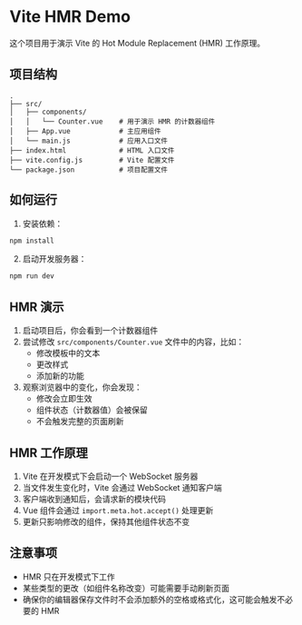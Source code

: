 # Vite HMR Demo

这个项目用于演示 Vite 的 Hot Module Replacement (HMR) 工作原理。

## 项目结构

```
.
├── src/
│   ├── components/
│   │   └── Counter.vue    # 用于演示 HMR 的计数器组件
│   ├── App.vue            # 主应用组件
│   └── main.js            # 应用入口文件
├── index.html             # HTML 入口文件
├── vite.config.js         # Vite 配置文件
└── package.json           # 项目配置文件
```

## 如何运行

1. 安装依赖：
```bash
npm install
```

2. 启动开发服务器：
```bash
npm run dev
```

## HMR 演示

1. 启动项目后，你会看到一个计数器组件
2. 尝试修改 `src/components/Counter.vue` 文件中的内容，比如：
   - 修改模板中的文本
   - 更改样式
   - 添加新的功能
3. 观察浏览器中的变化，你会发现：
   - 修改会立即生效
   - 组件状态（计数器值）会被保留
   - 不会触发完整的页面刷新

## HMR 工作原理

1. Vite 在开发模式下会启动一个 WebSocket 服务器
2. 当文件发生变化时，Vite 会通过 WebSocket 通知客户端
3. 客户端收到通知后，会请求新的模块代码
4. Vue 组件会通过 `import.meta.hot.accept()` 处理更新
5. 更新只影响修改的组件，保持其他组件状态不变

## 注意事项

- HMR 只在开发模式下工作
- 某些类型的更改（如组件名称改变）可能需要手动刷新页面
- 确保你的编辑器保存文件时不会添加额外的空格或格式化，这可能会触发不必要的 HMR 